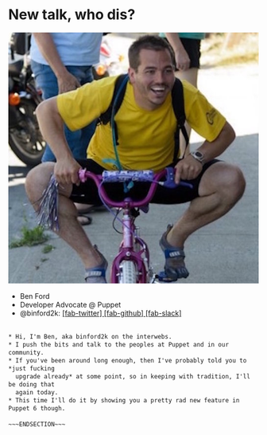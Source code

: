 <!SLIDEr nofooter>
# New talk, who dis?

![profile](/_images/square.jpeg)

* Ben Ford
* Developer Advocate @ Puppet
* @binford2k:
[ [fab-twitter] ](https://www.twitter.com/binford2k)
[ [fab-github] ](https://www.github.com/binford2k)
[ [fab-slack] ](https://puppetcommunity.slack.com/team/UF463AVQS)

~~~SECTION:notes~~~

* Hi, I'm Ben, aka binford2k on the interwebs.
* I push the bits and talk to the peoples at Puppet and in our community.
* If you've been around long enough, then I've probably told you to *just fucking
  upgrade already* at some point, so in keeping with tradition, I'll be doing that
  again today.
* This time I'll do it by showing you a pretty rad new feature in Puppet 6 though.

~~~ENDSECTION~~~
